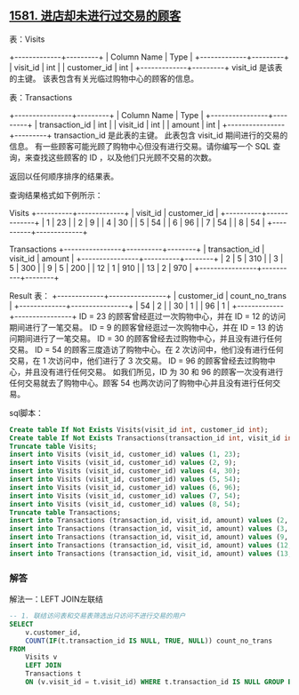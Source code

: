## [1581. 进店却未进行过交易的顾客](https://leetcode-cn.com/problems/customer-who-visited-but-did-not-make-any-transactions/)

表：Visits

+-------------+---------+
| Column Name | Type    |
+-------------+---------+
| visit_id    | int     |
| customer_id | int     |
+-------------+---------+
visit_id 是该表的主键。
该表包含有关光临过购物中心的顾客的信息。


表：Transactions

+----------------+---------+
| Column Name    | Type    |
+----------------+---------+
| transaction_id | int     |
| visit_id       | int     |
| amount         | int     |
+----------------+---------+
transaction_id 是此表的主键。
此表包含 visit_id 期间进行的交易的信息。
有一些顾客可能光顾了购物中心但没有进行交易。请你编写一个 SQL 查询，来查找这些顾客的 ID ，以及他们只光顾不交易的次数。

返回以任何顺序排序的结果表。

查询结果格式如下例所示：

Visits
+----------+-------------+
| visit_id | customer_id |
+----------+-------------+
| 1        | 23          |
| 2        | 9           |
| 4        | 30          |
| 5        | 54          |
| 6        | 96          |
| 7        | 54          |
| 8        | 54          |
+----------+-------------+

Transactions
+----------------+----------+--------+
| transaction_id | visit_id | amount |
+----------------+----------+--------+
| 2              | 5        | 310    |
| 3              | 5        | 300    |
| 9              | 5        | 200    |
| 12             | 1        | 910    |
| 13             | 2        | 970    |
+----------------+----------+--------+

Result 表：
+-------------+----------------+
| customer_id | count_no_trans |
+-------------+----------------+
| 54          | 2              |
| 30          | 1              |
| 96          | 1              |
+-------------+----------------+
ID = 23 的顾客曾经逛过一次购物中心，并在 ID = 12 的访问期间进行了一笔交易。
ID = 9 的顾客曾经逛过一次购物中心，并在 ID = 13 的访问期间进行了一笔交易。
ID = 30 的顾客曾经去过购物中心，并且没有进行任何交易。
ID = 54 的顾客三度造访了购物中心。在 2 次访问中，他们没有进行任何交易，在 1 次访问中，他们进行了 3 次交易。
ID = 96 的顾客曾经去过购物中心，并且没有进行任何交易。
如我们所见，ID 为 30 和 96 的顾客一次没有进行任何交易就去了购物中心。顾客 54 也两次访问了购物中心并且没有进行任何交易。

sql脚本：

```sql
Create table If Not Exists Visits(visit_id int, customer_id int);
Create table If Not Exists Transactions(transaction_id int, visit_id int, amount int);
Truncate table Visits;
insert into Visits (visit_id, customer_id) values (1, 23);
insert into Visits (visit_id, customer_id) values (2, 9);
insert into Visits (visit_id, customer_id) values (4, 30);
insert into Visits (visit_id, customer_id) values (5, 54);
insert into Visits (visit_id, customer_id) values (6, 96);
insert into Visits (visit_id, customer_id) values (7, 54);
insert into Visits (visit_id, customer_id) values (8, 54);
Truncate table Transactions;
insert into Transactions (transaction_id, visit_id, amount) values (2, 5, 310);
insert into Transactions (transaction_id, visit_id, amount) values (3, 5, 300);
insert into Transactions (transaction_id, visit_id, amount) values (9, 5, 200);
insert into Transactions (transaction_id, visit_id, amount) values (12, 1, 910);
insert into Transactions (transaction_id, visit_id, amount) values (13, 2, 970);
```

### 解答

解法一：LEFT JOIN左联结

```sql
-- 1. 联结访问表和交易表筛选出只访问不进行交易的用户
SELECT
	v.customer_id,
	COUNT(IF(t.transaction_id IS NULL, TRUE, NULL)) count_no_trans
FROM
	Visits v
	LEFT JOIN
	Transactions t
	ON (v.visit_id = t.visit_id) WHERE t.transaction_id IS NULL GROUP BY v.customer_id;
```

